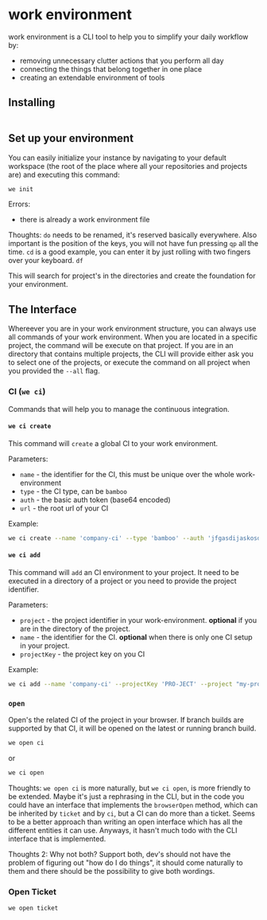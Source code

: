 # work environment

work environment is a CLI tool to help you to simplify your daily workflow by:

* removing unnecessary clutter actions that you perform all day
* connecting the things that belong together in one place
* creating an extendable environment of tools

## Installing

```sh
```

## Set up your environment

You can easily initialize your instance by navigating to your default workspace (the root of the place where all your
repositories and projects are) and executing this command:

```sh
we init
```

Errors:

* there is already a work environment file

Thoughts: `do` needs to be renamed, it's reserved basically everywhere. Also important is the position of the keys, you 
will not have fun pressing `qp` all the time. `cd` is a good example, you can enter it by just rolling with two fingers
over your keyboard. `df`

This will search for project's in the directories and create the foundation for your environment.

## The Interface

Whereever you are in your work environment structure, you can always use all commands of your work environment. When you are
located in a specific project, the command will be execute on that project. If you are in an directory that contains multiple
projects, the CLI will provide either ask you to select one of the projects, or execute the command on all project when you
provided the `--all` flag.

### CI (`we ci`)

Commands that will help you to manage the continuous integration.

#### `we ci create`

This command will `create` a global CI to your work environment.

Parameters:

* `name` - the identifier for the CI, this must be unique over the whole work-environment
* `type` - the CI type, can be `bamboo`
* `auth` - the basic auth token (base64 encoded)
* `url`  - the root url of your CI

Example:

```sh
we ci create --name 'company-ci' --type 'bamboo' --auth 'jfgasdijaskosdf*13asdka)1231' --url 'https://bamboo.mycompany.com'
```

#### `we ci add`

This command will `add` an CI environment to your project. It need to be executed in a directory of a project or you need to provide the project identifier.

Parameters:

* `project` - the project identifier in your work-environment. __optional__ if you are in the directory of the project.
* `name` - the identifier for the CI. __optional__ when there is only one CI setup in your project.
* `projectKey` - the project key on you CI

Example:

```sh
we ci add --name 'company-ci' --projectKey 'PRO-JECT' --project "my-project"
```

### `open`

Open's the related CI of the project in your browser. If branch builds are supported by that CI, it will be opened on
the latest or running branch build.

```sh
we open ci
```

or

```sh
we ci open
```

Thoughts: `we open ci` is more naturally, but `we ci open`, is more friendly to be extended. Maybe it's just a rephrasing
in the CLI, but in the code you could have an interface that implements the `browserOpen` method, which can be inherited by
`ticket` and by `ci`, but a CI can do more than a ticket. Seems to be a better approach than writing an open interface which
has all the different entities it can use. Anyways, it hasn't much todo with the CLI interface that is implemented.

Thoughts 2: Why not both? Support both, dev's should not have the problem of figuring out "how do I do things", it should
come naturally to them and there should be the possibility to give both wordings.

### Open Ticket

```sh
we open ticket
```